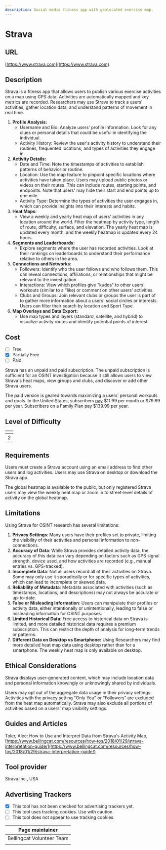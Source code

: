 ```yaml
---
description: Social media fitness app with geolocated exercise map.
---
```


# Strava

## URL

[https://www.strava.com](https://www.strava.com)

## Description

Strava is a fitness app that allows users to publish various exercise activities on a map using GPS data. Activities are automatically mapped and key metrics are recorded. Researchers may use Strava to track a users' activities, gather location data, and understand patterns of movement in real time.&#x20;

1. **Profile Analysis:**
   * Username and Bio: Analyze users' profile information. Look for any clues or personal details that could be useful in identifying the individual.
   * Activity History: Review the user's activity history to understand their routines, frequented locations, and types of activities they engage in.
2. **Activity Details:**
   * Date and Time: Note the timestamps of activities to establish patterns of behavior or routine.
   * Location: Use the map feature to pinpoint specific locations where activities have taken place. Users may upload public photos or videos on their routes. This can include routes, starting points, and endpoints. Note that users' may hide their start and end points up to one mile.
   * Activity Type: Determine the types of activities the user engages in, which can provide insights into their interests and habits.
3. **Heat Maps:**
   * View a weekly and yearly heat map of users' activities in any location around the world. Filter the heatmap by activity type, length of route, difficulty, surface, and elevation. The yearly heat map is updated every month, and the weekly heatmap is updated every 24 hours.
4. **Segments and Leaderboards:**
   * Explore segments where the user has recorded activities. Look at their rankings on leaderboards to understand their performance relative to others in the area.&#x20;
5. **Connections and Networks:**
   * Followers: Identify who the user follows and who follows them. This can reveal connections, affiliations, or relationships that might be relevant to the investigation.
   * Interactions: View which profiles give "kudos" to other users' workouts (similar to a "like) or comment on other users' activities.
   * Clubs and Groups: Join relevant clubs or groups the user is part of to gather more information about a users' social circles or interests. Users can filter their search by location and Sport Type.
6. **Map Overlays and Data Export:**
   * Use map types and layers (standard, satellite, and hybrid) to visualize activity routes and identify potential points of interest.

## Cost

* [ ] Free
* [x] Partially Free
* [ ] Paid

Strava has an unpaid and paid subscription. The unpaid subscription is sufficient for an OSINT investigation because it still allows users to view Strava's heat maps, view groups and clubs, and discover or add other Strava users.&#x20;

The paid version is geared towards maximizing a users’ personal workouts and goals. In the United States, subscribers [pay](https://www.strava.com/pricing) $11.99 per month or $79.99 per year. Subscribers on a Family Plan pay $139.99 per year.

## Level of Difficulty

<table><thead><tr><th data-type="rating" data-max="5"></th></tr></thead><tbody><tr><td>2</td></tr></tbody></table>

## Requirements

Users must create a Strava account using an email address to find other users and log activities. Users may use Strava on desktop or download the Strava app.&#x20;

The global heatmap is available to the public, but only registered Strava users may view the weekly heat map or zoom in to street-level details of activity on the global heatmap.

## Limitations

Using Strava for OSINT research has several limitations:

1. **Privacy Settings**: Many users have their profiles set to private, limiting the visibility of their activities and personal information to non-connections.
2. **Accuracy of Data**: While Strava provides detailed activity data, the accuracy of this data can vary depending on factors such as GPS signal strength, device used, and how activities are recorded (e.g., manual entries vs. GPS-tracked).
3. **Incomplete Data**: Not all users record all of their activities on Strava. Some may only use it sporadically or for specific types of activities, which can lead to incomplete or skewed data.
4. **Reliability of Metadata**: Metadata associated with activities (such as timestamps, locations, and descriptions) may not always be accurate or up-to-date.
5. **False or Misleading Information**: Users can manipulate their profiles or activity data, either intentionally or unintentionally, leading to false or misleading information for OSINT purposes.
6. **Limited Historical Data**: Free access to historical data on Strava is limited, and more detailed historical data requires a premium subscription. This can restrict the depth of analysis for long-term trends or patterns.
7. **Different Data on Desktop vs Smartphone:** Using Researchers may find more detailed heat map data using desktop rather than for a smartphone. The weekly heat map is only available on desktop.

## Ethical Considerations

Strava displays user-generated content, which may include location data and personal information knowingly or unknowingly shared by individuals.&#x20;

Users may opt out of the aggregate data usage in their privacy settings. Activities with the privacy setting "Only You" or “Followers” are excluded from the heat map automatically. Strava may also exclude all portions of activities based on a users' map visibility settings.

## Guides and Articles

Toler, Alec: How to Use and Interpret Data from Strava's Activity Map, [https://www.bellingcat.com/resources/how-tos/2018/01/29/strava-interpretation-guide/](https://www.bellingcat.com/resources/how-tos/2018/01/29/strava-interpretation-guide/)

## Tool provider

Strava Inc., USA

## Advertising Trackers

* [x] This tool has not been checked for advertising trackers yet.
* [ ] This tool uses tracking cookies. Use with caution.
* [ ] This tool does not appear to use tracking cookies.

| Page maintainer           |
| ------------------------- |
| Bellingcat Volunteer Team |
|                           |
